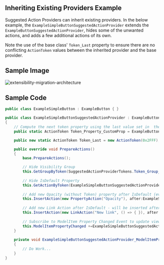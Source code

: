## Inheriting Existing Providers Example
Suggested Action Providers can inherit existing providers. In the below example, the `ExampleSimpleButtonSuggestedActionProvider` extends the `ExampleButtonSuggestedActionProvider`, hides some of the unwanted actions, and adds a few additional actions of its own.

Note the use of the base class' `Token_Last` property to ensure there are no conflicting `ActionToken` values between the inherited provider and the base provider.

## Sample Image
![extensibility-migration-architecture](xaml-suggested-actions-2.png)

## Sample Code
```cs
public class ExampleSimpleButton : ExampleButton { }
```

```CS
public class ExampleSimpleButtonSuggestedActionProvider : ExampleButtonSuggestedActionProvider
{
    // Compute the next token property using the last value set in  the provider we're inheriting.
    public static ActionToken Token_Property_CustomProp = ExampleButtonSuggestedActionProvider.Token_Last + 1;

    public new static ActionToken Token_Last = new ActionToken(0x2FFF);

    public override void PrepareActions()
    {
        base.PrepareActions();

        // Hide Visibility Group
        this.GetGroupByToken(SuggestedActionProviderTokens.Token_Group_VisibilitySettings).IsVisible =false;
        
        // Hide IsDefault Property
        this.GetActionByToken(ExampleSimpleButtonSuggestedActionProvider.Token_Property_IsDefault)IsVisible = false;
        
        // Add new Opacity (without Token) property after IsDefault (even if it was hidden before)
        this.InsertAction(new PropertyAction("Opacity"), after:ExampleSimpleButtonSuggestedActionProvider.Token_Property_IsDefault);
        
        // Add new Link Action after IsDefault - will be inserted after IsDefault, but before Opacity
        this.InsertAction(new LinkAction("New link", () => { }), after:ExampleSimpleButtonSuggestedActionProvider.Token_Property_IsDefault);
        
        // Subscribe to ModelItem Property Changed Event to update view if needed
        this.ModelItemPropertyChanged +=ExampleSimpleButtonSuggestedActionProvider_ModelItemPropertyChanged;
    }
    
    private void ExampleSimpleButtonSuggestedActionProvider_ModelItemPropertyChanged(object sender,PropertyChangedEventArgs e)
    {
        // Do Work...
    }
}
```